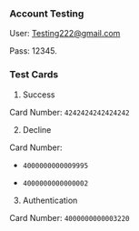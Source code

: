 ### Account Testing

User: Testing222@gmail.com

Pass: 12345.

### Test Cards

1. Success 

Card Number: 
```4242424242424242``` 

2. Decline

Card Number: 

- ```4000000000009995```
  
- ```4000000000000002```

3. Authentication

Card Number: ```4000000000003220```